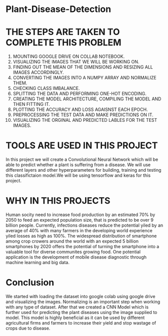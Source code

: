 # Plant-Disease-Detection


# THE STEPS ARE TAKEN TO COMPLETE THIS PROBLEM
1. MOUNTING GOOGLE DRIVE ON COLLAB NOTEBOOK.
2. VISUALIZING THE IMAGES THAT WE WILL BE WORKING ON.
3. FINDING OUT THE MEAN OF THE DIMENSIONS AND RESIZING ALL IMAGES ACCORDINGLY.
4. CONVERTING THE IMAGES INTO A NUMPY ARRAY AND NORMALIZE THEM.
5. CHECKING CLASS IMBALANCE.
6. SPLITTING THE DATA AND PERFORMING ONE-HOT ENCODING.
7. CREATING THE MODEL ARCHITECTURE, COMPILING THE MODEL AND THEN FITTING IT.
8. PLOTTING THE ACCURACY AND LOSS AGAISNST EACH EPOCH.
9. PREPROCESSING THE TEST DATA AND MAKE PREDICTIONS ON IT.
10. VISUALIZING THE ORGINAL AND PREDICTED LABLES FOR THE TEST IMAGES.

# TOOLS ARE USED IN THIS PROJECT
In this project we will create a Convolutional Neural Network which will be able to predict whether a plant is suffering from a disease. We will use different layers and other hyperparameters for building, training and testing this classifictaion model.We will be using tensorflow and keras for this project.

# WHY IN THIS PROJECTS
Human socity need to increase food production by an estimated 70% by 2050 to feed an expected population size, that is predicted to be over 9 billion people. Currently, infections diseases reduce the potential yiled by an average of 40% with many farmers in the developing world experience yiled losses as high as 100%. The widespread distribution of smartphone among crop crowers around the world with an expected 5 billion smartphones by 2020 offers the potential of turning the smartphone into a valuable tool for diverse communites growing food. One potential application is the development of mobile disease diagnostic through machine learning and big data.

# Conclusion
We started with loading the dataset into google colab using google drive and visualizing the images. Normalizing is an important step when working with any type of dataset. After that we created a CNN Model which is further used for predicting the plant diseases using the image supplied to model. This model is highly beneficial as it can be used by different agricultural firms and farmers to increase their yield and stop wastage of crops due to disease.
